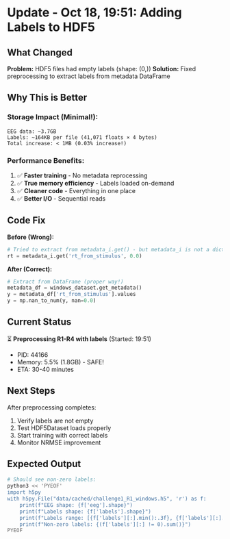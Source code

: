 # Update - Oct 18, 19:51: Adding Labels to HDF5

## What Changed

**Problem:** HDF5 files had empty labels (shape: (0,))
**Solution:** Fixed preprocessing to extract labels from metadata DataFrame

## Why This is Better

### Storage Impact (Minimal!):
```
EEG data: ~3.7GB
Labels: ~164KB per file (41,071 floats × 4 bytes)
Total increase: < 1MB (0.03% increase!)
```

### Performance Benefits:
1. ✅ **Faster training** - No metadata reprocessing
2. ✅ **True memory efficiency** - Labels loaded on-demand
3. ✅ **Cleaner code** - Everything in one place
4. ✅ **Better I/O** - Sequential reads

## Code Fix

**Before (Wrong):**
```python
# Tried to extract from metadata_i.get() - but metadata_i is not a dict!
rt = metadata_i.get('rt_from_stimulus', 0.0)
```

**After (Correct):**
```python
# Extract from DataFrame (proper way!)
metadata_df = windows_dataset.get_metadata()
y = metadata_df['rt_from_stimulus'].values
y = np.nan_to_num(y, nan=0.0)
```

## Current Status

⏳ **Preprocessing R1-R4 with labels** (Started: 19:51)
- PID: 44166
- Memory: 5.5% (1.8GB) - SAFE!
- ETA: 30-40 minutes

## Next Steps

After preprocessing completes:
1. Verify labels are not empty
2. Test HDF5Dataset loads properly
3. Start training with correct labels
4. Monitor NRMSE improvement

## Expected Output

```bash
# Should see non-zero labels:
python3 << 'PYEOF'
import h5py
with h5py.File("data/cached/challenge1_R1_windows.h5", 'r') as f:
    print(f"EEG shape: {f['eeg'].shape}")
    print(f"Labels shape: {f['labels'].shape}")
    print(f"Labels range: [{f['labels'][:].min():.3f}, {f['labels'][:].max():.3f}]")
    print(f"Non-zero labels: {(f['labels'][:] != 0).sum()}")
PYEOF
```

